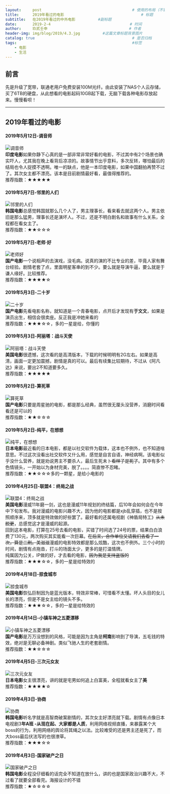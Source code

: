 ```yaml
---
layout:     post   				                        # 使用的布局（不需要改）
title:      2019年看过的电影 			            	        # 标题 
subtitle:   在2019年看过的中外电影          #副标题
date:       2019-2-4            				       # 时间
author:     玖贰壬申					            	# 作者
header-img: img/blog/2019/4.3.jpg 	       #这篇文章标题背景图片
catalog: true 					                     	# 是否归档
tags:							                     	#标签
    - 电影
    - 生活
---
```

## 前言

先是升级了宽带，联通老用户免费安装100M光纤。由此安装了NAS个人云存储，买了6TB的硬盘，从此想看的电影起码10GB起下载，无脑下载各种电影存放起来。慢慢看呗！

---


## 2019年看过的电影

####  2019年5月12日-调音师
![调音师](https://blog-1257973271.cos.ap-shanghai.myqcloud.com/%E8%B0%83%E9%9F%B3%E5%B8%88.jpg)<br>
**印度电影**如果你静下心真的是一部非常非常好看的电影，不过其中有2个场景也确实吓人，尤其我在晚上看背后凉凉的。故事情节出乎意料，多次反转，哪怕最后的结局也令人捉摸不透啊。唯一的缺点，他是一本印度电影，如果中国翻拍再赞不过了。其次女主都不漂亮。该本是目前剧情最好看，最值得推荐的。<br>
推荐指数：★★★★★


####  2019年5月7日-邻里的人们
![邻里的人们](https://blog-1257973271.cos.ap-shanghai.myqcloud.com/%E9%82%BB%E9%87%8C%E7%9A%84%E4%BA%BA%E4%BB%AC.jpg)<br>
**韩国电影**总感觉韩国就那么几个人了，男主理事长，看来看去就这两个人。男主依旧是那么猛男，理事长还是演坏人。不过，还是不明白剧名和故事有什么关系，全程都在看女主了。<br>
推荐指数：★★☆☆☆


####  2019年5月7日-老师·好
![老师好](https://blog-1257973271.cos.ap-shanghai.myqcloud.com/%E8%80%81%E5%B8%88%E5%A5%BD.jpg)<br>
**国产电影**一个说相声的去演戏，没毛病。说真的演的不比专业的差，毕竟人家有舞台经验。剧情老套了点，里面明星客串的到不少。要么就是导演牛逼，要么就是于谦人缘好。比较推荐。<br>
推荐指数：★★★★☆


####  2019年5月3日-二十岁
![二十岁](https://blog-1257973271.cos.ap-shanghai.myqcloud.com/%E4%BA%8C%E5%8D%81%E5%B2%81.jpg)<br>
**国产电影**先看电影名称，就知道是一个青春电影，点开后才发现有**于文文**，如果是演员出生，相信会很卖座。反正我是冲她来看的<br>
推荐指数：★★★☆☆，多的一星是给，你懂的


####  2019年5月3日-阿丽塔：战斗天使
![阿丽塔：战斗天使](https://blog-1257973271.cos.ap-shanghai.myqcloud.com/%E9%98%BF%E4%B8%BD%E5%A1%94%EF%BC%9A%E6%88%98%E6%96%97%E5%A4%A9%E4%BD%BF.jpg)<br>
**美国电影**很遗憾，这次看的是高清版本，下载的时候明明有2G左右。如果是高清，画面一定更加震撼，剧情是真的可以。最后有续集比较期待，不过从《阿凡达》来说，要出2不知道要多久。<br>
推荐指数：★★★★★


####  2019年5月2日-算死草
![算死草](https://blog-1257973271.cos.ap-shanghai.myqcloud.com/%E7%AE%97%E6%AD%BB%E8%8D%89.jpg)<br>
**国产电影**只要是周星驰的电影，都是那么经典，虽然很无厘头没营养，消磨时间看看还是可以的<br>
推荐指数：★★☆☆☆


####  2019年5月2日-纯平，在想想
![纯平，在想想](	https://blog-1257973271.cos.ap-shanghai.myqcloud.com/%E7%BA%AF%E5%B9%B3%E5%9C%A8%E6%83%B3%E6%83%B3.jpg)<br>
**日本电影**最近看的日本电影，都是以社交软件为载体，这本也不例外，也不知道啥意思。不过这次没看出社交软件又什么用，感觉是自言自语，神经病啊。该电影似乎没什么营养，就是劝说男主不要杀人，最后生死未卜~~看样子是死了~~。其中有多个色情镜头，一开始以为身材完美，脱了。。。。简直惨不忍睹。<br>
推荐指数：★★☆☆☆多的一颗星，是给小电影的


####  2019年4月25日-联盟4：终局之战
![联盟4：终局之战](	https://blog-1257973271.cos.ap-shanghai.myqcloud.com/%E5%A4%8D%E4%BB%87%E8%80%85%E8%81%94%E7%9B%9F4.jpg)<br>
**美国电影**漫威11年磨一剑，这也是漫威11年规划的终结篇，后10年会如何会在今年中下旬发布。我对漫威的电影兴趣不大，因为他的电影都是xjb乱穿插，也不是按照顺序来，顶多就是特效做的好些罢了。最好看的还属电视剧《神盾局特工》~~从未脱更~~，总感觉这才是漫威的起源。<br>
回到这本电影，打算在25号去看的电影，买错了时间选了24号的票，结果白白浪费了130元，两次购买其实能看一次巨幕。~~在后来，合作单位又请我们去看了一次，算是二刷。美滋滋~~漫威的电影特效都是那么炫酷，这次也不例外。三个小时的时间，剧情有点拖沓，打斗的场面太少，更多的是打温情牌。<br>
纯属因为公关，IP做的好，才去看的电影，~~因为我是支持盗版的~~<br>
推荐指数：★★★☆☆，多的一星是给特效的


####  2019年4月18日-掠食城市
![掠食城市](https://blog-1257973271.cos.ap-shanghai.myqcloud.com/%E6%8E%A0%E9%A3%9F%E5%9F%8E%E5%B8%82.jpg)<br>
**美国电影**恢弘巨制因为是蓝光版本，特效非常棒，可惜看不太懂。坏人头目的女儿长的漂亮，但是不是女主给的镜头不多。<br>
推荐指数：★★★☆☆，多的一星是给特效的


####  2019年4月14日-小镇车神之五菱漂移
![小镇车神之五菱漂移](https://blog-1257973271.cos.ap-shanghai.myqcloud.com/%E5%B0%8F%E9%95%87%E8%BD%A6%E7%A5%9E%E4%B9%8B%E4%BA%94%E8%8F%B1%E6%BC%82%E7%A7%BB.jpg)<br>
**国产电影**是万万没想到的风格，可能是因为主角是**柯南**影响到了导演，五毛钱的特效，绝对是无聊必备神剧。类似飞驰人生的老套剧情。<br>
推荐指数：★★☆☆☆


####  2019年4月5日-三次元女友
![三次元女友](https://blog-1257973271.cos.ap-shanghai.myqcloud.com/p2520170117.jpg)<br>
**日本电影**女主很漂亮，讲的就是宅男如何追上白富美，全程就看女主了**美**<br>
推荐指数：★★★★☆


####  2019年4月3日-协商
![协商](https://blog-1257973271.cos.ap-shanghai.myqcloud.com/%E5%8D%8F%E5%95%86.jpg)<br>
**韩国电影**听名字就是高智商破案剧情的，其次女主好漂亮就下载。剧情有点像日本电视剧3**年A班 -从现在起、大家都是人质**，利用网络视频直播，来暴露某个大boss的行为，利用网络的舆论将其绳之以法。比较难受的还是男主还是死了，而大boss最后伏法写的也很潦草。<br>
推荐指数：★★★☆☆


####  2019年4月3日-国家破产之日
![国家破产之日](https://blog-1257973271.cos.ap-shanghai.myqcloud.com/%E7%A0%B4%E4%BA%A7%E5%9B%BD%E5%AE%B6%E4%B9%8B%E6%97%A5.jpg)<br>
**韩国电影**全程没仔细看的话完全不知道在放什么，讲的也是国家政治兴趣不大，不过看了就要全部看完。海报设计的不错<br>
推荐指数：★☆☆☆☆
